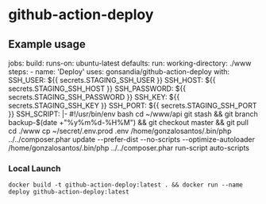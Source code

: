 # github-action-deploy

## Example usage

jobs:
  build:
    runs-on: ubuntu-latest
    defaults:
      run:
        working-directory: ./www
    steps:
        - name: 'Deploy'
        uses: gonsandia/github-action-deploy
        with:
          SSH_USER: ${{ secrets.STAGING_SSH_USER }}
          SSH_HOST: ${{ secrets.STAGING_SSH_HOST }}
          SSH_PASSWORD: ${{ secrets.STAGING_SSH_PASSWORD }}
          SSH_KEY: ${{ secrets.STAGING_SSH_KEY }}
          SSH_PORT: ${{ secrets.STAGING_SSH_PORT }}
          SSH_SCRIPT: |-
            #!/usr/bin/env bash
            cd ~/www/api
            git stash  && git branch backup-$(date +"%y%m%d-%H%M") && git checkout master && git pull
            cd ./www
            cp ~/secret/.env.prod .env
            /home/gonzalosantos/.bin/php ../../composer.phar update --prefer-dist --no-scripts --optimize-autoloader
            /home/gonzalosantos/.bin/php ../../composer.phar run-script auto-scripts

### Local Launch

    docker build -t github-action-deploy:latest . && docker run --name deploy github-action-deploy:latest 
